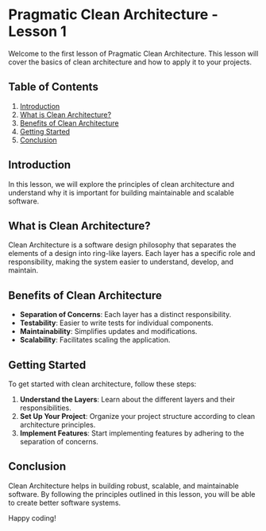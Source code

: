 # Pragmatic Clean Architecture - Lesson 1

Welcome to the first lesson of Pragmatic Clean Architecture. This lesson will cover the basics of clean architecture and how to apply it to your projects.

## Table of Contents

1. [Introduction](#introduction)
2. [What is Clean Architecture?](#what-is-clean-architecture)
3. [Benefits of Clean Architecture](#benefits-of-clean-architecture)
4. [Getting Started](#getting-started)
5. [Conclusion](#conclusion)

## Introduction

In this lesson, we will explore the principles of clean architecture and understand why it is important for building maintainable and scalable software.

## What is Clean Architecture?

Clean Architecture is a software design philosophy that separates the elements of a design into ring-like layers. Each layer has a specific role and responsibility, making the system easier to understand, develop, and maintain.

## Benefits of Clean Architecture

- **Separation of Concerns**: Each layer has a distinct responsibility.
- **Testability**: Easier to write tests for individual components.
- **Maintainability**: Simplifies updates and modifications.
- **Scalability**: Facilitates scaling the application.

## Getting Started

To get started with clean architecture, follow these steps:

1. **Understand the Layers**: Learn about the different layers and their responsibilities.
2. **Set Up Your Project**: Organize your project structure according to clean architecture principles.
3. **Implement Features**: Start implementing features by adhering to the separation of concerns.

## Conclusion

Clean Architecture helps in building robust, scalable, and maintainable software. By following the principles outlined in this lesson, you will be able to create better software systems.

Happy coding!

